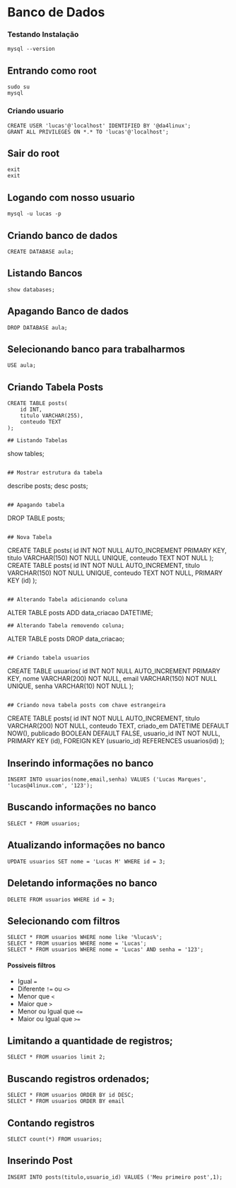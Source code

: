 # Banco de Dados

### Testando Instalação
```
mysql --version
```

## Entrando como root
```
sudo su
mysql
```

### Criando usuario
```
CREATE USER 'lucas'@'localhost' IDENTIFIED BY '@da4linux';
GRANT ALL PRIVILEGES ON *.* TO 'lucas'@'localhost';
```

## Sair do root
```
exit
exit
```

## Logando com nosso usuario
```
mysql -u lucas -p
```

## Criando banco de dados
```
CREATE DATABASE aula;
```

## Listando Bancos
```
show databases;
```

## Apagando Banco de dados
```
DROP DATABASE aula;
```

## Selecionando banco para trabalharmos
```
USE aula;
```

## Criando Tabela Posts
```
CREATE TABLE posts(
	id INT,
	titulo VARCHAR(255),
	conteudo TEXT
);

## Listando Tabelas
```
show tables;
```

## Mostrar estrutura da tabela
```
describe posts;
desc posts;
```

## Apagando tabela
```
DROP TABLE posts;
```

## Nova Tabela
```
CREATE TABLE posts(
	id INT NOT NULL AUTO_INCREMENT PRIMARY KEY,
	titulo VARCHAR(150) NOT NULL UNIQUE,
	conteudo TEXT NOT NULL
);
CREATE TABLE posts(
	id INT NOT NULL AUTO_INCREMENT,
	titulo VARCHAR(150) NOT NULL UNIQUE,
	conteudo TEXT NOT NULL,
	PRIMARY KEY (id)
);
```

## Alterando Tabela adicionando coluna
```
ALTER TABLE posts ADD data_criacao DATETIME;
```
## Alterando Tabela removendo coluna;
```
ALTER TABLE posts DROP data_criacao;
```

## Criando tabela usuarios
```
CREATE TABLE usuarios(
	id INT NOT NULL AUTO_INCREMENT PRIMARY KEY,
	nome VARCHAR(200) NOT NULL,
	email VARCHAR(150) NOT NULL UNIQUE,
	senha VARCHAR(10) NOT NULL
);
```

## Criando nova tabela posts com chave estrangeira
```
CREATE TABLE posts(
	id INT NOT NULL AUTO_INCREMENT,
	titulo VARCHAR(200) NOT NULL,
	conteudo TEXT,
	criado_em DATETIME DEFAULT NOW(),
	publicado BOOLEAN DEFAULT FALSE,
	usuario_id INT NOT NULL,
	PRIMARY KEY (id),
	FOREIGN KEY (usuario_id) REFERENCES usuarios(id)
);

## Inserindo informações no banco

```
INSERT INTO usuarios(nome,email,senha) VALUES ('Lucas Marques', 'lucas@4linux.com', '123');
```

## Buscando informações no banco
```
SELECT * FROM usuarios;
```

## Atualizando informações no banco
```
UPDATE usuarios SET nome = 'Lucas M' WHERE id = 3;
```

## Deletando informações no banco
```
DELETE FROM usuarios WHERE id = 3;
```

## Selecionando com filtros
```
SELECT * FROM usuarios WHERE nome like '%lucas%';
SELECT * FROM usuarios WHERE nome = 'Lucas';
SELECT * FROM usuarios WHERE nome = 'Lucas' AND senha = '123';
```

#### Possiveis filtros
- Igual `=`
- Diferente `!=` ou `<>`
- Menor que `<`
- Maior que `>`
- Menor ou Igual que `<=`
- Maior ou Igual que `>=`

## Limitando a quantidade de registros;
```
SELECT * FROM usuarios limit 2;
```

## Buscando registros ordenados;
```
SELECT * FROM usuarios ORDER BY id DESC;
SELECT * FROM usuarios ORDER BY email
```

## Contando registros
```
SELECT count(*) FROM usuarios;
```

## Inserindo Post
```
INSERT INTO posts(titulo,usuario_id) VALUES ('Meu primeiro post',1);
```